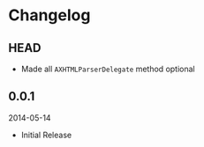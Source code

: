 # Changelog

## HEAD

- Made all `AXHTMLParserDelegate` method optional
 
## 0.0.1

2014-05-14

- Initial Release